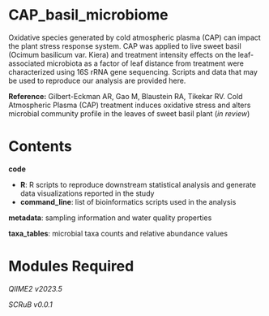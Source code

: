 # CAP_basil_microbiome

Oxidative species generated by cold atmospheric plasma (CAP) can impact the plant stress response system. CAP was applied to live sweet basil (Ocimum basilicum var. Kiera) and treatment intensity effects on the leaf-associated microbiota as a factor of leaf distance from treatment were characterized using 16S rRNA gene sequencing. Scripts and data that may be used to reproduce our analysis are provided here.

**Reference:** Gilbert-Eckman AR, Gao M, Blaustein RA, Tikekar RV. Cold Atmospheric Plasma (CAP) treatment induces oxidative stress and alters microbial community profile in the leaves of sweet basil plant (_in review_)

# Contents

**code**
* **R**: R scripts to reproduce downstream statistical analysis and generate data visualizations reported in the study
* **command_line**: list of bioinformatics scripts used in the analysis

**metadata**: sampling information and water quality properties

**taxa_tables**: microbial taxa counts and relative abundance values

# Modules Required

_QIIME2 v2023.5_

_SCRuB v0.0.1_
